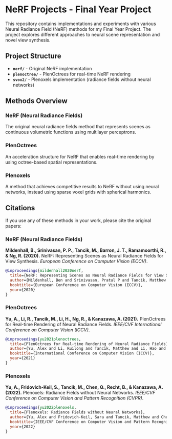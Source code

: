 # NeRF Projects - Final Year Project

This repository contains implementations and experiments with various Neural Radiance Field (NeRF) methods for my Final Year Project. The project explores different approaches to neural scene representation and novel view synthesis.

## Project Structure

- **`nerf/`** - Original NeRF implementation
- **`plenoctree/`** - PlenOctrees for real-time NeRF rendering
- **`svox2/`** - Plenoxels implementation (radiance fields without neural networks)

## Methods Overview

### NeRF (Neural Radiance Fields)
The original neural radiance fields method that represents scenes as continuous volumetric functions using multilayer perceptrons.

### PlenOctrees
An acceleration structure for NeRF that enables real-time rendering by using octree-based spatial representations.

### Plenoxels
A method that achieves competitive results to NeRF without using neural networks, instead using sparse voxel grids with spherical harmonics.

## Citations

If you use any of these methods in your work, please cite the original papers:

### NeRF (Neural Radiance Fields)
**Mildenhall, B., Srinivasan, P. P., Tancik, M., Barron, J. T., Ramamoorthi, R., & Ng, R. (2020).** NeRF: Representing Scenes as Neural Radiance Fields for View Synthesis. *European Conference on Computer Vision (ECCV)*.

```bibtex
@inproceedings{mildenhall2020nerf,
  title={NeRF: Representing Scenes as Neural Radiance Fields for View Synthesis},
  author={Mildenhall, Ben and Srinivasan, Pratul P and Tancik, Matthew and Barron, Jonathan T and Ramamoorthi, Ravi and Ng, Ren},
  booktitle={European Conference on Computer Vision (ECCV)},
  year={2020}
}
```

### PlenOctrees
**Yu, A., Li, R., Tancik, M., Li, H., Ng, R., & Kanazawa, A. (2021).** PlenOctrees for Real-time Rendering of Neural Radiance Fields. *IEEE/CVF International Conference on Computer Vision (ICCV)*.

```bibtex
@inproceedings{yu2021plenoctrees,
  title={PlenOctrees for Real-time Rendering of Neural Radiance Fields},
  author={Yu, Alex and Li, Ruilong and Tancik, Matthew and Li, Hao and Ng, Ren and Kanazawa, Angjoo},
  booktitle={International Conference on Computer Vision (ICCV)},
  year={2021}
}
```

### Plenoxels
**Yu, A., Fridovich-Keil, S., Tancik, M., Chen, Q., Recht, B., & Kanazawa, A. (2022).** Plenoxels: Radiance Fields without Neural Networks. *IEEE/CVF Conference on Computer Vision and Pattern Recognition (CVPR)*.

```bibtex
@inproceedings{yu2022plenoxels,
  title={Plenoxels: Radiance Fields without Neural Networks},
  author={Yu, Alex and Fridovich-Keil, Sara and Tancik, Matthew and Chen, Qinhong and Recht, Benjamin and Kanazawa, Angjoo},
  booktitle={IEEE/CVF Conference on Computer Vision and Pattern Recognition (CVPR)},
  year={2022}
}
```
